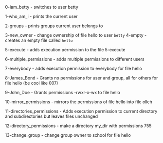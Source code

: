 0-iam_betty - switches to user betty

1-who_am_i - prints the current user

2-groups - prints groups current user belongs to

3-new_owner - change ownership of file hello to user `betty`
4-empty - creates an empty file called ``hello``

5-execute - adds execution permission to the file 5-execute

6-multiple_permissions - adds multiple permissions to different users

7-everybody - adds execution permission to everybody for file hello

8-James_Bond - Grants no permissions for user and group, all for others for file hello (be cool like 007)

9-John_Doe - Grants permissions -rwxr-x-wx to file hello

10-mirror_permissions - mirrors the permissions of file hello into file olleh

11-directories_permissions - Adds execution permission to current directory and subdirectories but leaves files unchanged

12-directory_permissions - make a directory my_dir with permissions 755

13-change_group - change group owner to school for file hello
